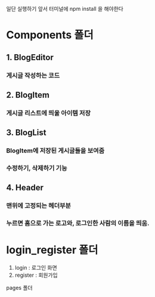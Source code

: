 일단 실행하기 앞서 터미널에
npm install 
을 해야한다

# Components 폴더
<h2>1. BlogEditor</h2>
<h3>게시글 작성하는 코드</h3> 
<h2>2. BlogItem</h2>
<h3>게시글 리스트에 띄울 아이템 저장</h3>
<h2>3. BlogList</h2>
 <h3>BlogItem에 저장된 게시글들을 보여줌</h3>
 <h3>수정하기, 삭제하기 기능</h3>
<h2>4. Header</h2>
<h3>맨위에 고정되는 헤더부분</h3>
<h3>누르면 홈으로 가는 로고와, 로그인한 사람의 이름을 띄움.</h3>

# login_register 폴더
1. login
 : 로그인 화면
2. register
 : 회원가입

pages 폴더

